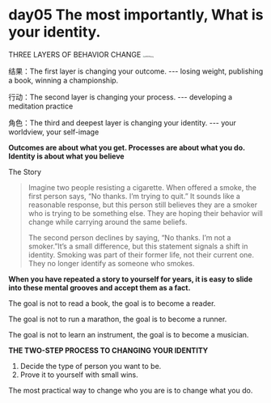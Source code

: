 # day05 The most importantly, What is your identity.




THREE LAYERS OF BEHAVIOR CHANGE
<img src="https://s11.ax1x.com/2024/01/18/pFADG9I.png" alt="pFADG9I.png" style="zoom: 20%;" />

结果：The first layer is changing your outcome. --- losing weight, publishing a book, winning a championship.

行动：The second layer is changing your process. --- developing a meditation practice

角色：The third and deepest layer is changing your identity. --- your worldview, your self-image

**Outcomes are about what you get. Processes are about what you do. Identity is about what you believe**



The Story

> Imagine two people resisting a cigarette. When offered a smoke, the first person says, “No thanks. I’m trying to quit.” It sounds like a reasonable response, but this person still believes they are a smoker who is trying to be something else. They are hoping their behavior will change while carrying around the same beliefs.
>
> The second person declines by saying, “No thanks. I’m not a smoker.”It’s a small difference, but this statement signals a shift in identity. Smoking was part of their former life, not their current one. They no longer identify as someone who smokes.



**When you have repeated a story to yourself for years, it is easy to slide into these mental grooves and accept them as a fact.**

The goal is not to read a book, the goal is to become a reader.

The goal is not to run a marathon, the goal is to become a runner.

The goal is not to learn an instrument, the goal is to become a musician.



**THE TWO-STEP PROCESS TO CHANGING YOUR IDENTITY**

1. Decide the type of person you want to be.
2. Prove it to yourself with small wins.

 The most practical way to change who you are is to change what you do.


